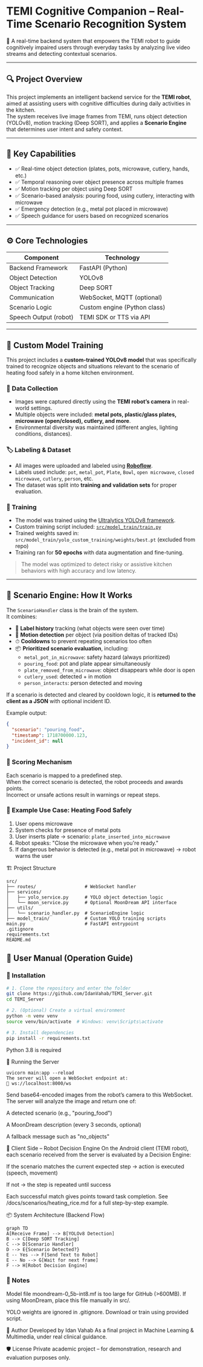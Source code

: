 # TEMI Cognitive Companion – Real-Time Scenario Recognition System

🧠 A real-time backend system that empowers the TEMI robot to guide cognitively impaired users through everyday tasks by analyzing live video streams and detecting contextual scenarios.

---

## 🔍 Project Overview

This project implements an intelligent backend service for the **TEMI robot**, aimed at assisting users with cognitive difficulties during daily activities in the kitchen.  
The system receives live image frames from TEMI, runs object detection (YOLOv8), motion tracking (Deep SORT), and applies a **Scenario Engine** that determines user intent and safety context.

---

## 🎯 Key Capabilities

- ✅ Real-time object detection (plates, pots, microwave, cutlery, hands, etc.)
- ✅ Temporal reasoning over object presence across multiple frames
- ✅ Motion tracking per object using Deep SORT
- ✅ Scenario-based analysis: pouring food, using cutlery, interacting with microwave
- ✅ Emergency detection (e.g., metal pot placed in microwave)
- ✅ Speech guidance for users based on recognized scenarios

---

## ⚙️ Core Technologies

| Component              | Technology                     |
|------------------------|---------------------------------|
| Backend Framework      | FastAPI (Python)               |
| Object Detection       | YOLOv8                         |
| Object Tracking        | Deep SORT                      |
| Communication          | WebSocket, MQTT (optional)     |
| Scenario Logic         | Custom engine (Python class)   |
| Speech Output (robot)  | TEMI SDK or TTS via API        |

---

## 🧠 Custom Model Training

This project includes a **custom-trained YOLOv8 model** that was specifically trained to recognize objects and situations relevant to the scenario of heating food safely in a home kitchen environment.

### 📸 Data Collection

- Images were captured directly using the **TEMI robot’s camera** in real-world settings.
- Multiple objects were included: **metal pots, plastic/glass plates, microwave (open/closed), cutlery, and more**.
- Environmental diversity was maintained (different angles, lighting conditions, distances).

### 🏷️ Labeling & Dataset

- All images were uploaded and labeled using **[Roboflow](https://roboflow.com/)**.
- Labels used include: `pot`, `metal_pot`, `Plate`, `Bowl`, `open microwave`, `closed microwave`, `cutlery`, `person`, etc.
- The dataset was split into **training and validation sets** for proper evaluation.

### 🧪 Training

- The model was trained using the [Ultralytics YOLOv8 framework](https://docs.ultralytics.com).
- Custom training script included: [`src/model_train/train.py`](src/model_train/train.py)
- Trained weights saved in: `src/model_train/yolo_custom_training/weights/best.pt` (excluded from repo)
- Training ran for **50 epochs** with data augmentation and fine-tuning.

> The model was optimized to detect risky or assistive kitchen behaviors with high accuracy and low latency.

---

## 🧠 Scenario Engine: How It Works

The `ScenarioHandler` class is the brain of the system.  
It combines:

- 🔄 **Label history** tracking (what objects were seen over time)
- 🧍 **Motion detection** per object (via position deltas of tracked IDs)
- ⏱ **Cooldowns** to prevent repeating scenarios too often
- 📦 **Prioritized scenario evaluation**, including:
  - `metal_pot_in_microwave`: safety hazard (always prioritized)
  - `pouring_food`: pot and plate appear simultaneously
  - `plate_removed_from_microwave`: object disappears while door is open
  - `cutlery_used`: detected + in motion
  - `person_interacts`: person detected and moving

If a scenario is detected and cleared by cooldown logic, it is **returned to the client as a JSON** with optional incident ID.

Example output:
```json
{
  "scenario": "pouring_food",
  "timestamp": 1718700000.123,
  "incident_id": null
}
```

### 🏅 Scoring Mechanism

Each scenario is mapped to a predefined step.  
When the correct scenario is detected, the robot proceeds and awards points.  
Incorrect or unsafe actions result in warnings or repeat steps.


### 🧪 Example Use Case: Heating Food Safely

1. User opens microwave  
2. System checks for presence of metal pots  
3. User inserts plate → scenario: `plate_inserted_into_microwave`  
4. Robot speaks: "Close the microwave when you're ready."  
5. If dangerous behavior is detected (e.g., metal pot in microwave) → robot warns the user

🏗 Project Structure
```
src/
├── routes/                  # WebSocket handler
├── services/
│   ├── yolo_service.py      # YOLO object detection logic
│   └── moon_service.py      # Optional MoonDream API interface
├── utils/
│   └── scenario_handler.py  # ScenarioEngine logic
├── model_train/             # Custom YOLO training scripts
main.py                      # FastAPI entrypoint
.gitignore
requirements.txt
README.md

```
## 📖 User Manual (Operation Guide)

### 🔧 Installation

```bash
# 1. Clone the repository and enter the folder
git clone https://github.com/IdanVahab/TEMI_Server.git
cd TEMI_Server

# 2. (Optional) Create a virtual environment
python -m venv venv
source venv/bin/activate  # Windows: venv\Scripts\activate

# 3. Install dependencies
pip install -r requirements.txt
```
Python 3.8 is required

🚀 Running the Server
```
uvicorn main:app --reload
The server will open a WebSocket endpoint at:
📡 ws://localhost:8000/ws
```

Send base64-encoded images from the robot’s camera to this WebSocket.
The server will analyze the image and return one of:

A detected scenario (e.g., "pouring_food")

A MoonDream description (every 3 seconds, optional)

A fallback message such as "no_objects"

🔁 Client Side – Robot Decision Engine
On the Android client (TEMI robot), each scenario received from the server is evaluated by a Decision Engine:

If the scenario matches the current expected step → action is executed (speech, movement)

If not → the step is repeated until success

Each successful match gives points toward task completion.
See /docs/scenarios/heating_rice.md for a full step-by-step example.

📦 System Architecture (Backend Flow)
```mermaid
graph TD
A[Receive Frame] --> B[YOLOv8 Detection]
B --> C[Deep SORT Tracking]
C --> D[Scenario Handler]
D --> E{Scenario Detected?}
E -- Yes --> F[Send Text to Robot]
E -- No --> G[Wait for next frame]
F --> H[Robot Decision Engine]
```



### 📎 Notes

Model file moondream-0_5b-int8.mf is too large for GitHub (>600MB).
If using MoonDream, place this file manually in src/.

YOLO weights are ignored in .gitignore. Download or train using provided script.

👤 Author
Developed by Idan Vahab
As a final project in Machine Learning & Multimedia, under real clinical guidance.

🛡 License
Private academic project – for demonstration, research and evaluation purposes only.



